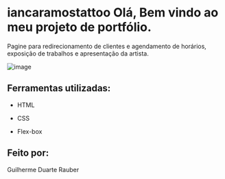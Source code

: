 # iancaramostattoo Olá, Bem vindo ao meu projeto de portfólio.
Pagine para redirecionamento de clientes e agendamento de horários, exposição de trabalhos e apresentação da artista.

![image](https://github.com/unnamedrauber/iancaramostattoo/assets/77356181/55b804e8-c92d-436e-ae19-f5c7197403fa)

## Ferramentas utilizadas:

* HTML

* CSS

* Flex-box

## Feito por:
Guilherme Duarte Rauber

